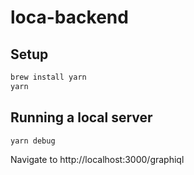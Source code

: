 # loca-backend

## Setup

```js
brew install yarn
yarn
```

## Running a local server

```js
yarn debug
```

Navigate to http://localhost:3000/graphiql
